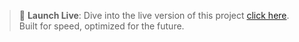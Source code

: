 > 🚀 **Launch Live**: Dive into the live version of this project [click here](https://chaitanya-2305.github.io/Hotel-web/).
>  Built for speed, optimized for the future.
